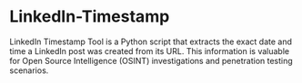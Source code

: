 # LinkedIn-Timestamp
LinkedIn Timestamp Tool is a Python script that extracts the exact date and time a LinkedIn post was created from its URL. This information is valuable for Open Source Intelligence (OSINT) investigations and penetration testing scenarios.
